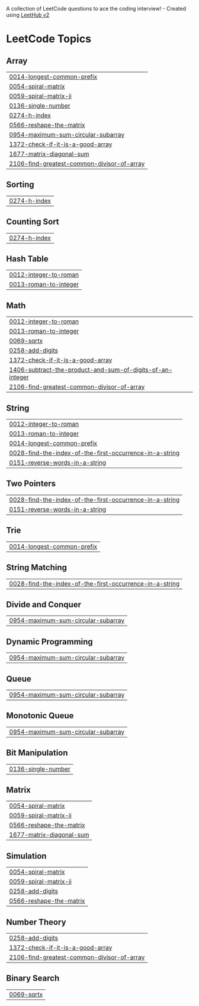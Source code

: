 A collection of LeetCode questions to ace the coding interview! - Created using [LeetHub v2](https://github.com/arunbhardwaj/LeetHub-2.0)
<!---LeetCode Topics Start-->
# LeetCode Topics
## Array
|  |
| ------- |
| [0014-longest-common-prefix](https://github.com/fatalcoder29/DSA/tree/master/0014-longest-common-prefix) |
| [0054-spiral-matrix](https://github.com/fatalcoder29/DSA/tree/master/0054-spiral-matrix) |
| [0059-spiral-matrix-ii](https://github.com/fatalcoder29/DSA/tree/master/0059-spiral-matrix-ii) |
| [0136-single-number](https://github.com/fatalcoder29/DSA/tree/master/0136-single-number) |
| [0274-h-index](https://github.com/fatalcoder29/DSA/tree/master/0274-h-index) |
| [0566-reshape-the-matrix](https://github.com/fatalcoder29/DSA/tree/master/0566-reshape-the-matrix) |
| [0954-maximum-sum-circular-subarray](https://github.com/fatalcoder29/DSA/tree/master/0954-maximum-sum-circular-subarray) |
| [1372-check-if-it-is-a-good-array](https://github.com/fatalcoder29/DSA/tree/master/1372-check-if-it-is-a-good-array) |
| [1677-matrix-diagonal-sum](https://github.com/fatalcoder29/DSA/tree/master/1677-matrix-diagonal-sum) |
| [2106-find-greatest-common-divisor-of-array](https://github.com/fatalcoder29/DSA/tree/master/2106-find-greatest-common-divisor-of-array) |
## Sorting
|  |
| ------- |
| [0274-h-index](https://github.com/fatalcoder29/DSA/tree/master/0274-h-index) |
## Counting Sort
|  |
| ------- |
| [0274-h-index](https://github.com/fatalcoder29/DSA/tree/master/0274-h-index) |
## Hash Table
|  |
| ------- |
| [0012-integer-to-roman](https://github.com/fatalcoder29/DSA/tree/master/0012-integer-to-roman) |
| [0013-roman-to-integer](https://github.com/fatalcoder29/DSA/tree/master/0013-roman-to-integer) |
## Math
|  |
| ------- |
| [0012-integer-to-roman](https://github.com/fatalcoder29/DSA/tree/master/0012-integer-to-roman) |
| [0013-roman-to-integer](https://github.com/fatalcoder29/DSA/tree/master/0013-roman-to-integer) |
| [0069-sqrtx](https://github.com/fatalcoder29/DSA/tree/master/0069-sqrtx) |
| [0258-add-digits](https://github.com/fatalcoder29/DSA/tree/master/0258-add-digits) |
| [1372-check-if-it-is-a-good-array](https://github.com/fatalcoder29/DSA/tree/master/1372-check-if-it-is-a-good-array) |
| [1406-subtract-the-product-and-sum-of-digits-of-an-integer](https://github.com/fatalcoder29/DSA/tree/master/1406-subtract-the-product-and-sum-of-digits-of-an-integer) |
| [2106-find-greatest-common-divisor-of-array](https://github.com/fatalcoder29/DSA/tree/master/2106-find-greatest-common-divisor-of-array) |
## String
|  |
| ------- |
| [0012-integer-to-roman](https://github.com/fatalcoder29/DSA/tree/master/0012-integer-to-roman) |
| [0013-roman-to-integer](https://github.com/fatalcoder29/DSA/tree/master/0013-roman-to-integer) |
| [0014-longest-common-prefix](https://github.com/fatalcoder29/DSA/tree/master/0014-longest-common-prefix) |
| [0028-find-the-index-of-the-first-occurrence-in-a-string](https://github.com/fatalcoder29/DSA/tree/master/0028-find-the-index-of-the-first-occurrence-in-a-string) |
| [0151-reverse-words-in-a-string](https://github.com/fatalcoder29/DSA/tree/master/0151-reverse-words-in-a-string) |
## Two Pointers
|  |
| ------- |
| [0028-find-the-index-of-the-first-occurrence-in-a-string](https://github.com/fatalcoder29/DSA/tree/master/0028-find-the-index-of-the-first-occurrence-in-a-string) |
| [0151-reverse-words-in-a-string](https://github.com/fatalcoder29/DSA/tree/master/0151-reverse-words-in-a-string) |
## Trie
|  |
| ------- |
| [0014-longest-common-prefix](https://github.com/fatalcoder29/DSA/tree/master/0014-longest-common-prefix) |
## String Matching
|  |
| ------- |
| [0028-find-the-index-of-the-first-occurrence-in-a-string](https://github.com/fatalcoder29/DSA/tree/master/0028-find-the-index-of-the-first-occurrence-in-a-string) |
## Divide and Conquer
|  |
| ------- |
| [0954-maximum-sum-circular-subarray](https://github.com/fatalcoder29/DSA/tree/master/0954-maximum-sum-circular-subarray) |
## Dynamic Programming
|  |
| ------- |
| [0954-maximum-sum-circular-subarray](https://github.com/fatalcoder29/DSA/tree/master/0954-maximum-sum-circular-subarray) |
## Queue
|  |
| ------- |
| [0954-maximum-sum-circular-subarray](https://github.com/fatalcoder29/DSA/tree/master/0954-maximum-sum-circular-subarray) |
## Monotonic Queue
|  |
| ------- |
| [0954-maximum-sum-circular-subarray](https://github.com/fatalcoder29/DSA/tree/master/0954-maximum-sum-circular-subarray) |
## Bit Manipulation
|  |
| ------- |
| [0136-single-number](https://github.com/fatalcoder29/DSA/tree/master/0136-single-number) |
## Matrix
|  |
| ------- |
| [0054-spiral-matrix](https://github.com/fatalcoder29/DSA/tree/master/0054-spiral-matrix) |
| [0059-spiral-matrix-ii](https://github.com/fatalcoder29/DSA/tree/master/0059-spiral-matrix-ii) |
| [0566-reshape-the-matrix](https://github.com/fatalcoder29/DSA/tree/master/0566-reshape-the-matrix) |
| [1677-matrix-diagonal-sum](https://github.com/fatalcoder29/DSA/tree/master/1677-matrix-diagonal-sum) |
## Simulation
|  |
| ------- |
| [0054-spiral-matrix](https://github.com/fatalcoder29/DSA/tree/master/0054-spiral-matrix) |
| [0059-spiral-matrix-ii](https://github.com/fatalcoder29/DSA/tree/master/0059-spiral-matrix-ii) |
| [0258-add-digits](https://github.com/fatalcoder29/DSA/tree/master/0258-add-digits) |
| [0566-reshape-the-matrix](https://github.com/fatalcoder29/DSA/tree/master/0566-reshape-the-matrix) |
## Number Theory
|  |
| ------- |
| [0258-add-digits](https://github.com/fatalcoder29/DSA/tree/master/0258-add-digits) |
| [1372-check-if-it-is-a-good-array](https://github.com/fatalcoder29/DSA/tree/master/1372-check-if-it-is-a-good-array) |
| [2106-find-greatest-common-divisor-of-array](https://github.com/fatalcoder29/DSA/tree/master/2106-find-greatest-common-divisor-of-array) |
## Binary Search
|  |
| ------- |
| [0069-sqrtx](https://github.com/fatalcoder29/DSA/tree/master/0069-sqrtx) |
<!---LeetCode Topics End-->